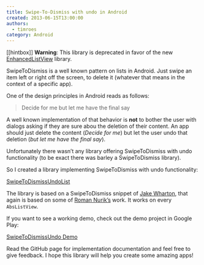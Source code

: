 ```yaml
---
title: Swipe-To-Dismiss with undo in Android
created: 2013-06-15T13:00:00
authors:
  - timroes
category: Android
---
```


[[hintbox]] **Warning**: This library is deprecated in favor of the new [EnhancedListView](post:enhancedlistview) library.

SwipeToDismiss is a well known pattern on lists in Android. Just swipe an item left
or right off the screen, to delete it (whatever that means in the context of a specific app).

One of the design principles in Android reads as follows:

> Decide for me but let me have the final say

A well known implementation of that behavior is **not** to bother the user with
dialogs asking if they are sure abou the deletion of their content. An app should
just delete the content (*Decide for me*) but let the user undo that deletion
(*but let me have the final say*).

Unfortunately there wasn’t any library offering SwipeToDismiss with undo functionality
(to be exact there was barley a SwipeToDismiss library).

So I created a library implementing SwipeToDismiss with undo functionality:

[SwipeToDismissUndoList](github:timroes/SwipeToDismissUndoList)

The library is based on a SwipeToDismiss snippet of [Jake Wharton](https://github.com/JakeWharton/SwipeToDismissNOA),
that again is based on some of [Roman Nurik’s](https://gist.github.com/romannurik/2980593) work.
It works on every `AbsListView`.

If you want to see a working demo, check out the demo project in Google Play:

[SwipeToDismissUndo Demo](playstore:de.timroes.swipetodismiss.demo)

Read the GitHub page for implementation documentation and feel free to give
feedback. I hope this library will help you create some amazing apps!

